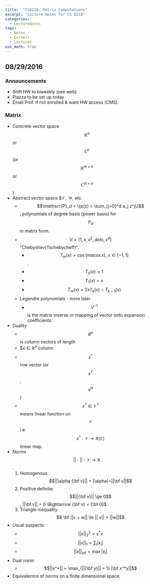 ```yaml
---
title:  "CS6210: Matrix Computations"
excerpt: "Lecture Notes for CS 6210"
categories:
  - LectureNotes
tags:
  - Notes
  - Cornell
  - Lectures
use_math: true
---
```

## 08/29/2016
### Announcements
* Shift HW to biweekly (see web)
* Piazza to be set up today
* Email Prof. if not enrolled & want HW access (CMS).

### Matrix

* Concrete vector space $$\mathbb{R}^n$$ or $$\mathbb{C}^n$$ (or $$\mathbb{R}^{m\times n}$$ or $$\mathbb{C}^{m\times n}$$)
* Abstract vector space $$\mathscr{V},~\mathscr{W}$, etc.
    * $$\mathscr{P}_d = \{p(z) = \sum_{j=0}^d a_j z^j\}$$, polynomials of degree basis (power basis) for $$\mathbb{P}_d$$ in matrix form.
    * $$V = [1, x, x^2, dots, x^d]$$ "Chebyshev(Tschebycheff)".
        * $$T_m(x) = \cos(ma\cos x),~x\in[-1, 1]$$.
        * $$T_0(x) = 1$$
        * $$T_1(x) = x$$
        * $$T_m(x) = 2xT_k(x) - T_{k-1}(x)$$
    * Legendre polynomials - more later
        * $$V^{-1}$$ is the matrix inverse or mapping of vector onto expansion coefficients.
* Duality
    * $$R^{n}$$ is column vectors of length
    * $$x\in \mathbb{R}^n$ column
    * $$x^*$$ row vector (or $$x^T$$, $$x^H$$)
    * $$x^*\in\mathscr{V}^*$$ means linear function on $$\mathscr{V}$$ i.e. $$x^*: \mathscr{V} \to \mathbb{R} (\mathbb{C})$$ linear map.
* Norms $$||\cdot||: \mathscr{V} \to \mathbb{R}$$.
    1. Homogenous: $$||\alpha {\bf v}|| = |\alpha|~||\bf v||$$
    2. Positive definite: $$||{\bf v}|| \ge 0$$, ||\bf v|| = 0 \Rightarrow {\bf v} = {\bf 0}$
    3. Triangle inequality: $$ \bf ||v + w|| \le || v|| + ||w||$$
* Usual suspects
    * $$||x||_2^2 = x^* x$$
    * $$||x||_1 = \sum_i |x_i|$$
    * $$||x||_\inf = \max|x_i|$$
* Dual norm:
    * $$||x^*|| = \max_{||{\bf y}|| = 1} |\bf x^*y||$$
* Equivalentce of norms on a finite dimensional space.
